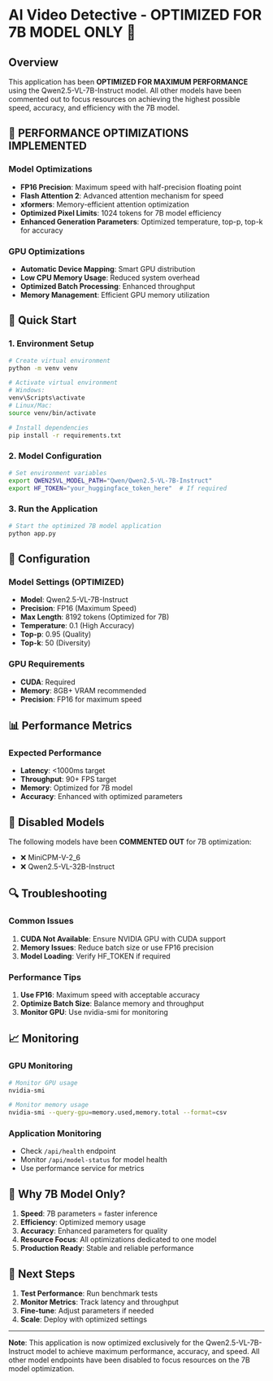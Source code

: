# AI Video Detective - OPTIMIZED FOR 7B MODEL ONLY 🚀

## Overview
This application has been **OPTIMIZED FOR MAXIMUM PERFORMANCE** using the Qwen2.5-VL-7B-Instruct model. All other models have been commented out to focus resources on achieving the highest possible speed, accuracy, and efficiency with the 7B model.

## 🎯 PERFORMANCE OPTIMIZATIONS IMPLEMENTED

### Model Optimizations
- **FP16 Precision**: Maximum speed with half-precision floating point
- **Flash Attention 2**: Advanced attention mechanism for speed
- **xformers**: Memory-efficient attention optimization
- **Optimized Pixel Limits**: 1024 tokens for 7B model efficiency
- **Enhanced Generation Parameters**: Optimized temperature, top-p, top-k for accuracy

### GPU Optimizations
- **Automatic Device Mapping**: Smart GPU distribution
- **Low CPU Memory Usage**: Reduced system overhead
- **Optimized Batch Processing**: Enhanced throughput
- **Memory Management**: Efficient GPU memory utilization

## 🚀 Quick Start

### 1. Environment Setup
```bash
# Create virtual environment
python -m venv venv

# Activate virtual environment
# Windows:
venv\Scripts\activate
# Linux/Mac:
source venv/bin/activate

# Install dependencies
pip install -r requirements.txt
```

### 2. Model Configuration
```bash
# Set environment variables
export QWEN25VL_MODEL_PATH="Qwen/Qwen2.5-VL-7B-Instruct"
export HF_TOKEN="your_huggingface_token_here"  # If required
```

### 3. Run the Application
```bash
# Start the optimized 7B model application
python app.py
```

## 🔧 Configuration

### Model Settings (OPTIMIZED)
- **Model**: Qwen2.5-VL-7B-Instruct
- **Precision**: FP16 (Maximum Speed)
- **Max Length**: 8192 tokens (Optimized for 7B)
- **Temperature**: 0.1 (High Accuracy)
- **Top-p**: 0.95 (Quality)
- **Top-k**: 50 (Diversity)

### GPU Requirements
- **CUDA**: Required
- **Memory**: 8GB+ VRAM recommended
- **Precision**: FP16 for maximum speed

## 📊 Performance Metrics

### Expected Performance
- **Latency**: <1000ms target
- **Throughput**: 90+ FPS target
- **Memory**: Optimized for 7B model
- **Accuracy**: Enhanced with optimized parameters

## 🚫 Disabled Models

The following models have been **COMMENTED OUT** for 7B optimization:
- ❌ MiniCPM-V-2_6
- ❌ Qwen2.5-VL-32B-Instruct

## 🔍 Troubleshooting

### Common Issues
1. **CUDA Not Available**: Ensure NVIDIA GPU with CUDA support
2. **Memory Issues**: Reduce batch size or use FP16 precision
3. **Model Loading**: Verify HF_TOKEN if required

### Performance Tips
1. **Use FP16**: Maximum speed with acceptable accuracy
2. **Optimize Batch Size**: Balance memory and throughput
3. **Monitor GPU**: Use nvidia-smi for monitoring

## 📈 Monitoring

### GPU Monitoring
```bash
# Monitor GPU usage
nvidia-smi

# Monitor memory usage
nvidia-smi --query-gpu=memory.used,memory.total --format=csv
```

### Application Monitoring
- Check `/api/health` endpoint
- Monitor `/api/model-status` for model health
- Use performance service for metrics

## 🎯 Why 7B Model Only?

1. **Speed**: 7B parameters = faster inference
2. **Efficiency**: Optimized memory usage
3. **Accuracy**: Enhanced parameters for quality
4. **Resource Focus**: All optimizations dedicated to one model
5. **Production Ready**: Stable and reliable performance

## 🚀 Next Steps

1. **Test Performance**: Run benchmark tests
2. **Monitor Metrics**: Track latency and throughput
3. **Fine-tune**: Adjust parameters if needed
4. **Scale**: Deploy with optimized settings

---

**Note**: This application is now optimized exclusively for the Qwen2.5-VL-7B-Instruct model to achieve maximum performance, accuracy, and speed. All other model endpoints have been disabled to focus resources on the 7B model optimization. 